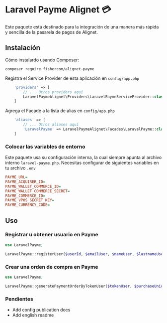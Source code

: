 # Laravel Payme Alignet :credit_card:

Este paquete está destinado para la integración de una manera más rápida y sencilla de la pasarela de pagos de Alignet.

## Instalación
Cómo instalardo usando Composer:
```
composer require fishercom/alignet-payme
```

Registra el Service Provider de esta aplicación en `config/app.php`
```php
    'providers' => [
        // ... Otros providers aquí
        LaravelPaymeAlignet\Providers\LaravelPaymeServiceProvider::class,   
    ]
```

Agrega el Facade a la lista de alias en `config/app.php`
```php
    'aliases' => [
        // ... Otros aliases aquí
        'LaravelPayme' => LaravelPaymeAlignet\Facades\LaravelPayme::class,   
    ]
```

### Colocar las variables de entorno
Este paquete usa su configuración interna, la cual siempre apunta al archivo interno `laravel-payme.php`.
Necesitas configurar de siguientes variables en tu archivo `.env`
```ini
PAYME_URL=
PAYME_ACQUIRER_ID=
PAYME_WALLET_COMMERCE_ID=
PAYME_WALLET_COMMERCE_SECRET=
PAYME_COMMERCE_ID=
PAYME_VPOS_SECRET_KEY=
PAYME_CURRENCY_CODE=
```

## Uso
### Registrar u obtener usuario en Payme
```php
use LaravelPayme;

LaravelPayme::registerUser($userId, $emailUser, $nameUser, $lastnameUser, array $moreData = []);
```

### Crear una orden de compra en Payme
```php
use LaravelPayme;

LaravelPayme::generatePaymentOrderByTokenUser($tokenUser, $purchaseUniqueId, $purchaseTotal);
```

### Pendientes
- Add config publication docs
- Add english readme

